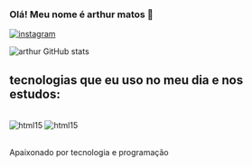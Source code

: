 
### Olá! Meu nome é arthur matos 🖖

[![instagram](https://img.shields.io/badge/Instagram-E4405F?style=for-the-badge&logo=instagram&logoColor=white)](https://www.instagram.com/thurllimaz/)

![arthur GitHub stats](https://github-readme-stats.vercel.app/api?username=thurmlimaa&show_icons=true&theme=dark)

## tecnologias que eu uso no meu dia e nos estudos:

<div style="display: inline_block"><br/>
  <img olign="center" alt="html15" src="https://img.shields.io/badge/HTML5-E34F26?style=for-the-badge&logo=html5&logoColor=white" />
  <img olign="center" alt="html15" src="https://img.shields.io/badge/CSS3-1572B6?style=for-the-badge&logo=css3&logoColor=white" />
</div><br/>

Apaixonado por tecnologia e programação
